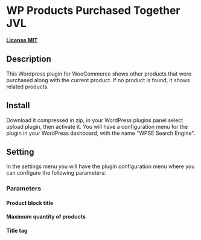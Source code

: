 # WP Products Purchased Together JVL

[**License MIT**](https://github.com/javiervilchezl/wp-products-purchased-together-jvl/blob/master/LICENSE.txt)

## Description

This Wordpress plugin for WooCommerce shows other products that were purchased along with the current product. If no product is found, it shows related products.

## Install

Download it compressed in zip, in your WordPress plugins panel select upload plugin, then activate it.
You will have a configuration menu for the plugin in your WordPress dashboard, with the name "WPSE Search Engine".

## Setting

In the settings menu you will have the plugin configuration menu where you can configure the following parameters:

### Parameters

#### Product block title

#### Maximum quantity of products

#### Title tag

